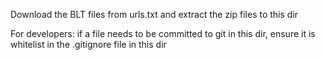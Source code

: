 Download the BLT files from urls.txt and extract the zip files to this dir

For developers: if a file needs to be committed to git in this dir, ensure it is whitelist in the .gitignore file in this dir
